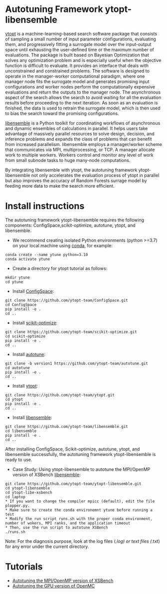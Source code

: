 # Autotuning Framework ytopt-libensemble
[ytopt](https://github.com/ytopt-team/ytopt.git) is a machine-learning-based search software package that consists of sampling a small number of input parameter configurations, evaluating them, and progressively fitting a surrogate model over the input-output space until exhausting the user-defined time or the maximum number of evaluations. The package is built based on Bayesian Optimization that solves any optimization problem and is especially useful when the objective function is difficult to evaluate. It provides an interface that deals with unconstrained and constrained problems. The software is designed to operate in the manager-worker computational paradigm, where one manager node fits the surrogate model and generates promising input configurations and worker nodes perform the computationally expensive evaluations and return the outputs to the manager node. The asynchronous aspect of the search allows the search to avoid waiting for all the evaluation results before proceeding to the next iteration. As soon as an evaluation is finished, the data is used to retrain the surrogate model, which is then used to bias the search toward the promising configurations.

[libensemble](https://github.com/ytopt-team/libensemble.git) is a Python toolkit for coordinating workflows of asynchronous and dynamic ensembles of calculations in parallel. It helps users take advantage of massively parallel resources to solve design, decision, and inference problems and expands the class of problems that can benefit from increased parallelism. libensemble employs a manager/worker scheme that communicates via MPI, multiprocessing, or TCP. A manager allocate work to multiple workers. Workers control and monitor any level of work from small subnode tasks to huge many-node computations.

By integrating libensemble with ytopt, the autotuning framework ytopt-libensemble not only accelerates the evaluation process of ytopt in parallel but also improves the accuracy of Random Forests surrage model by feeding more data to make the search more efficient.


# Install instructions
The autotuning framework ytopt-libensemble requires the following components: ConfigSpace,scikit-optimize, autotune, ytopt, and libensemble.

* We recommend creating isolated Python environments (python >=3.7) on your local machine using [conda](https://docs.conda.io/projects/conda/en/latest/index.html), for example:

```
conda create --name ytune python=3.10
conda activate ytune
```

* Create a directory for ytopt tutorial as follows:
```
mkdir ytune
cd ytune
```

* Install [ConfigSpace](https://github.com/ytopt-team/ConfigSpace.git):
```
git clone https://github.com/ytopt-team/ConfigSpace.git
cd ConfigSpace
pip install -e .
cd ..
```

* Install [scikit-optimize](https://github.com/ytopt-team/scikit-optimize.git):
```
git clone https://github.com/ytopt-team/scikit-optimize.git
cd scikit-optimize
pip install -e .
cd ..
```

* Install [autotune](https://github.com/ytopt-team/autotune.git):
```
git clone -b version1 https://github.com/ytopt-team/autotune.git
cd autotune
pip install -e .
cd ..
```

* Install [ytopt](https://github.com/ytopt-team/ytopt.git):
```
git clone https://github.com/ytopt-team/ytopt.git
cd ytopt
pip install -e .
cd ..
```

* Install [libensemble](https://github.com/ytopt-team/libensemble.git):
```
git clone https://github.com/ytopt-team/libensemble.git
cd libensemble
pip install -e .
cd ..
```

After installing ConfigSpace, Scikit-optimize, autotune, ytopt, and libensemble successfully, the autotuning framework ytopt-libensemble is ready to use.

* Case Study: Using ytopt-libensemble to autotune the  MPI/OpenMP version of XSBench [libensemble](https://github.com/ytopt-team/libensemble.git):
```
git clone https://github.com/ytopt-team/ytopt-libensemble.git
cd ytopt-libensemble
cd ytopt-libe-xsbench
cd laptop
* If you want to change the compiler mpicc (default), edit the file plopper.py. 
* Make sure to create the conda environemnt ytune before running a test
* Modify the run script runs.sh with the proper conda environment, number of wokers, MPI ranks, and the application timeout
* Then, use the run script to autotune XSBench 
./runs.sh
```

Note: For the diagnosis purpose, look at the log files (*.log) or text files (*.txt) for any error under the current directory.

# Tutorials

* [Autotuning the MPI/OpenMP version of XSBench](https://github.com/ytopt-team/ytopt-libensemble/tree/main/ytopt-libe-xsbench)
* [Autotuning the GPU version of OpenMC](https://github.com/ytopt-team/ytopt-libensemble/tree/main/ytopt-libe-openmc)

